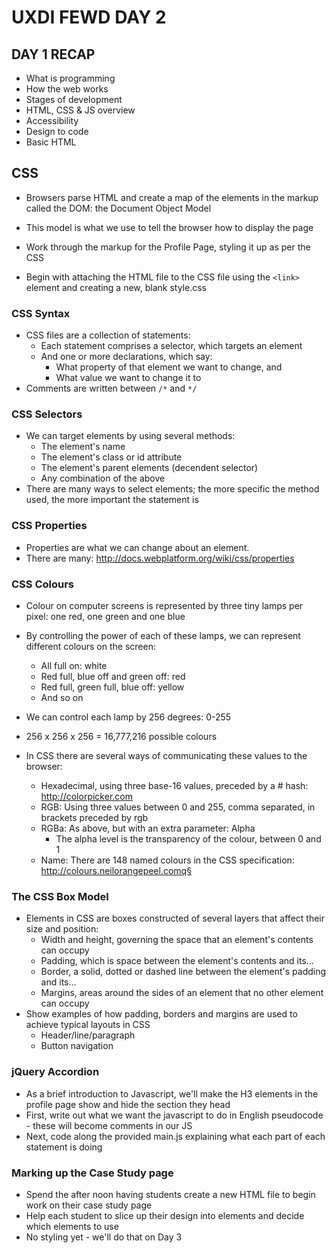 
# UXDI FEWD DAY 2


## DAY 1 RECAP

- What is programming
- How the web works
- Stages of development	
- HTML, CSS & JS overview
- Accessibility
- Design to code
- Basic HTML

## CSS

- Browsers parse HTML and create a map of the elements in the markup called the DOM: the Document Object Model
- This model is what we use to tell the browser how to display the page

- Work through the markup for the Profile Page, styling it up as per the CSS

- Begin with attaching the HTML file to the CSS file using the `<link>` element and creating a new, blank style.css

### CSS Syntax

- CSS files are a collection of statements:
	- Each statement comprises a selector, which targets an element
	- And one or more declarations, which say:
		- What property of that element we want to change, and
		- What value we want to change it to
- Comments are written between `/*` and `*/`

### CSS Selectors

- We can target elements by using several methods:
	- The element's name
	- The element's class or id attribute
	- The element's parent elements (decendent selector)
	- Any combination of the above
- There are many ways to select elements; the more specific the method used, the more important the statement is

### CSS Properties

- Properties are what we can change about an element.
- There are many: http://docs.webplatform.org/wiki/css/properties

### CSS Colours

- Colour on computer screens is represented by three tiny lamps per pixel: one red, one green and one blue
- By controlling the power of each of these lamps, we can represent different colours on the screen:
	- All full on: white
	- Red full, blue off and green off: red
	- Red full, green full, blue off: yellow
	- And so on
- We can control each lamp by 256 degrees: 0-255
- 256 x 256 x 256 = 16,777,216 possible colours

- In CSS there are several ways of communicating these values to the browser:
	- Hexadecimal, using three base-16 values, preceded by a # hash: http://colorpicker.com
	- RGB: Using three values between 0 and 255, comma separated, in brackets preceded by rgb
	- RGBa: As above, but with an extra parameter: Alpha
		- The alpha level is the transparency of the colour, between 0 and 1
	- Name: There are 148 named colours in the CSS specification: http://colours.neilorangepeel.comq§

### The CSS Box Model

- Elements in CSS are boxes constructed of several layers that affect their size and position:
	- Width and height, governing the space that an element's contents can occupy
	- Padding, which is space between the element's contents and its...
	- Border, a solid, dotted or dashed line between the element's padding and its...
	- Margins, areas around the sides of an element that no other element can occupy
- Show examples of how padding, borders and margins are used to achieve typical layouts in CSS
	- Header/line/paragraph
	- Button navigation

### jQuery Accordion

- As a brief introduction to Javascript, we'll make the H3 elements in the profile page show and hide the section they head
- First, write out what we want the javascript to do in English pseudocode - these will become comments in our JS
- Next, code along the provided main.js explaining what each part of each statement is doing

### Marking up the Case Study page

- Spend the after noon having students create a new HTML file to begin work on their case study page
- Help each student to slice up their design into elements and decide which elements to use
- No styling yet - we'll do that on Day 3
